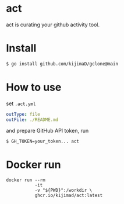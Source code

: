 # act

act is curating your github activity tool.

# Install

```sh
$ go install github.com/kijimaD/gclone@main
```

# How to use

set `.act.yml`

```yaml
outType: file
outFile: ./README.md
```

and prepare GitHub API token, run

```shell
$ GH_TOKEN=your_token... act
```

# Docker run

```shell
docker run --rm
           -it
           -v "${PWD}":/workdir \
           ghcr.io/kijimad/act:latest
```
